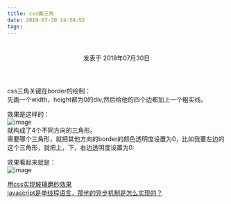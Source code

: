 ```yaml
---
title: css画三角
date: 2019-07-30 14:54:52
tags:
---
```

<div class="post-block"><link itemprop="mainEntityOfPage" href="http://cmszlx.win/2019/07/30/css画三角/"><span hidden="" itemprop="author" itemscope="" itemtype="http://schema.org/Person"><meta itemprop="name" content="linXiao"><meta itemprop="description" content=""><meta itemprop="image" content="/images/avatar.gif"></span><span hidden="" itemprop="publisher" itemscope="" itemtype="http://schema.org/Organization"><meta itemprop="name" content="Hurry"></span><header class="post-header"><h1 class="post-title" itemprop="name headline"></h1><div class="post-meta"><span class="post-time"><span class="post-meta-item-icon"><i class="fa fa-calendar-o"></i></span><span class="post-meta-item-text">发表于</span><time title="创建于" itemprop="dateCreated datePublished" datetime="2019-07-30T17:52:09+08:00"> 2019年07月30日 </time></span></div></header><div class="post-body" itemprop="articleBody"><p>css三角关键在border的绘制：<br>先画一个width，height都为0的div,然后给他的四个边都加上一个粗实线。</p><precode language="html" precodenum="0"></precode><precode language="css" precodenum="1"></precode><p>效果是这样的：<br><img src="https://user-images.githubusercontent.com/22437181/61919108-b34a9a00-af86-11e9-92e3-cc5c11d2b690.png" alt="image"><br>就构成了4个不同方向的三角形。<br>需要哪个三角形，就把其他方向的border的颜色透明度设置为0，比如我要左边的这个三角形，就把上，下，右边透明度设置为0:</p><precode language="css" precodenum="2"></precode><p>效果看起来就是：<br><img src="https://user-images.githubusercontent.com/22437181/61919237-44217580-af87-11e9-861f-288aa4fa526b.png" alt="image"></p></div><footer class="post-footer"><div class="post-nav"><div class="post-nav-next post-nav-item"><a href="/2019/07/30/用css实现玻璃磨砂效果/" rel="next" title="用css实现玻璃磨砂效果"><i class="fa fa-chevron-left"></i> 用css实现玻璃磨砂效果 </a></div><span class="post-nav-divider"></span><div class="post-nav-prev post-nav-item"><a href="/2019/07/30/javascript是单线程语言，那他的异步机制是怎么实现的？/" rel="prev" title="javascript是单线程语言，那他的异步机制是怎么实现的？"> javascript是单线程语言，那他的异步机制是怎么实现的？ <i class="fa fa-chevron-right"></i></a></div></div></footer></div>
